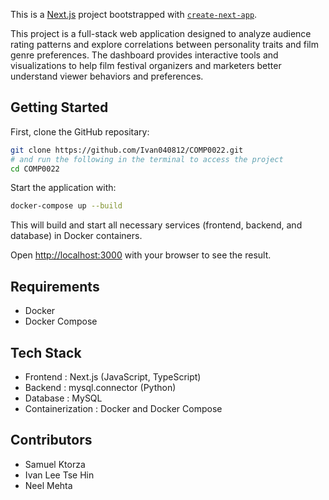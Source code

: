 This is a [Next.js](https://nextjs.org) project bootstrapped with [`create-next-app`](https://nextjs.org/docs/app/api-reference/cli/create-next-app).


This project is a full-stack web application designed to analyze audience rating patterns and explore correlations between personality traits and film genre preferences. The dashboard provides interactive tools and visualizations to help film festival organizers and marketers better understand viewer behaviors and preferences.


## Getting Started

First, clone the GitHub repositary:

```bash
git clone https://github.com/Ivan040812/COMP0022.git
# and run the following in the terminal to access the project
cd COMP0022
```

Start the application with:

```bash
docker-compose up --build
```
This will build and start all necessary services (frontend, backend, and database) in Docker containers.

Open [http://localhost:3000](http://localhost:3000) with your browser to see the result.

## Requirements

- Docker
- Docker Compose

## Tech Stack

- Frontend : Next.js (JavaScript, TypeScript)
- Backend : mysql.connector (Python)
- Database : MySQL
- Containerization : Docker and Docker Compose

## Contributors

- Samuel Ktorza
- Ivan Lee Tse Hin
- Neel Mehta